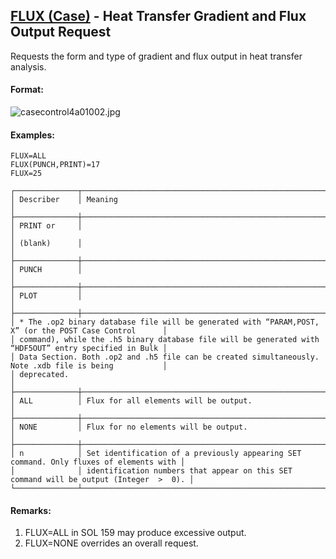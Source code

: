 ## [FLUX (Case)](https://nexus.hexagon.com/documentationcenter/bundle/MSC_Nastran_2022.4/page/Nastran_Combined_Book/qrg/casecontrol4a/TOC.FLUX.Case.xhtml) - Heat Transfer Gradient and Flux Output Request

Requests the form and type of gradient and flux output in heat transfer analysis.

#### Format:

![casecontrol4a01002.jpg](https://help-be.hexagonmi.com/bundle/MSC_Nastran_2022.4/page/Nastran_Combined_Book/qrg/casecontrol4a/../../../assets/casecontrol4a01002.jpg?_LANG=enus)  

#### Examples:

```nastran
FLUX=ALL
FLUX(PUNCH,PRINT)=17
FLUX=25
```

```text
┌──────────────┬────────────────────────────────────────────────────────────────────────────────────────┐
│ Describer    │ Meaning                                                                                │
├──────────────┼────────────────────────────────────────────────────────────────────────────────────────┤
│ PRINT or     │                                                                                        │
│ (blank)      │                                                                                        │
├──────────────┼────────────────────────────────────────────────────────────────────────────────────────┤
│ PUNCH        │                                                                                        │
├──────────────┼────────────────────────────────────────────────────────────────────────────────────────┤
│ PLOT         │                                                                                        │
├──────────────┼────────────────────────────────────────────────────────────────────────────────────────┤
│ * The .op2 binary database file will be generated with “PARAM,POST, X” (or the POST Case Control      │
│ command), while the .h5 binary database file will be generated with “HDF5OUT” entry specified in Bulk │
│ Data Section. Both .op2 and .h5 file can be created simultaneously. Note .xdb file is being           │
│ deprecated.                                                                                           │
├──────────────┼────────────────────────────────────────────────────────────────────────────────────────┤
│ ALL          │ Flux for all elements will be output.                                                  │
├──────────────┼────────────────────────────────────────────────────────────────────────────────────────┤
│ NONE         │ Flux for no elements will be output.                                                   │
├──────────────┼────────────────────────────────────────────────────────────────────────────────────────┤
│ n            │ Set identification of a previously appearing SET command. Only fluxes of elements with │
│              │ identification numbers that appear on this SET command will be output (Integer  >  0). │
└──────────────┴────────────────────────────────────────────────────────────────────────────────────────┘
```

#### Remarks:

1. FLUX=ALL in SOL 159 may produce excessive output.
2. FLUX=NONE overrides an overall request.
